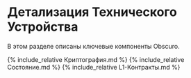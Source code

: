 # Детализация Технического Устройства
В этом разделе описаны ключевые компоненты Obscuro.

{% include_relative Криптография.md %}
{% include_relative Состояние.md %}
{% include_relative L1-Контракты.md %}
